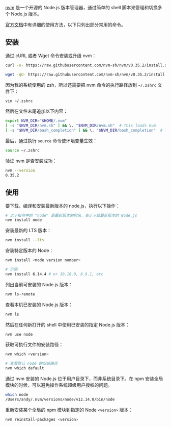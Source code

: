 [nvm](https://github.com/nvm-sh/nvm) 是一个开源的 Node.js 版本管理器，通过简单的 shell 脚本来管理和切换多个 Node.js 版本。

[官方文档](https://github.com/nvm-sh/nvm)中有详细的使用方法，以下只列出部分常用的命令。

## 安装

通过 cURL 或者 Wget 命令安装或升级 nvm：

```bash
curl -o- https://raw.githubusercontent.com/nvm-sh/nvm/v0.35.2/install.sh | bash
```

```bash
wget -qO- https://raw.githubusercontent.com/nvm-sh/nvm/v0.35.2/install.sh | bash
```

因为我的系统使用的 zsh，所以还需要把 nvm 命令的执行路径放到 `~/.zshrc` 文件下：

```bash
vim ~/.zshrc
```

然后在文件末尾追加以下内容：

```bash
export NVM_DIR="$HOME/.nvm"
[ -s "$NVM_DIR/nvm.sh" ] && \. "$NVM_DIR/nvm.sh"  # This loads nvm
[ -s "$NVM_DIR/bash_completion" ] && \. "$NVM_DIR/bash_completion"  # This loads nvm bash_completion
```

最后，通过执行 `source` 命令使环境变量生效：

```bash
source ~/.zshrc
```

验证 nvm 是否安装成功：

```bash
nvm --version
0.35.2
```

## 使用

要下载，编译和安装最新版本的 node.js，执行以下操作：

```bash
# 以下指令中的 "node" 是最新版本的别名，表示下载最新版本的 Node.js
nvm install node
```

安装最新的 LTS 版本：

```bash
nvm install --lts
```

安装特定版本的 Node：

```bash
nvm install <node version number>

# 示例
nvm install 6.14.4 # or 10.10.0, 8.9.1, etc
```

列出当前可安装的 Node.js 版本：

```bash
nvm ls-remote
```

查看本机已安装的 Node.js 版本：

```bash
nvm ls
```

然后在任何新打开的 shell 中使用已安装的指定 Node.js 版本：

```bash
nvm use node
```

获取可执行文件的安装路径：

```bash
nvm which <version>

# 查看默认 node 的安装路径
nvm which default
```

通过 nvm 安装的 Node.js 位于用户目录下，而非系统目录下。在 npm 安装全局模块的时候，可以避免操作系统超级用户授权的问题。

```bash
which node
/Users/andy/.nvm/versions/node/v12.14.0/bin/node
```

重新安装某个全局的 npm 模块到指定的 Node  `<version>` 版本：

```bash
nvm reinstall-packages <version>
```


